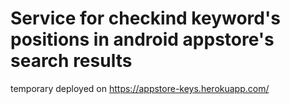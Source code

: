 # Service for checkind keyword's positions in android appstore's search results
temporary deployed on https://appstore-keys.herokuapp.com/
